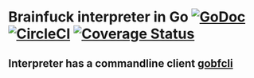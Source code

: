 # Brainfuck interpreter in Go [![GoDoc](https://godoc.org/github.com/weirdgiraffe/gobf?status.svg)](https://godoc.org/github.com/weirdgiraffe/gobf) [![CircleCI](https://circleci.com/gh/weirdgiraffe/gobf.svg?style=svg)](https://circleci.com/gh/weirdgiraffe/gobf) [![Coverage Status](https://coveralls.io/repos/github/weirdgiraffe/gobf/badge.svg?branch=master)](https://coveralls.io/github/weirdgiraffe/gobf?branch=master)

## Interpreter has a commandline client [gobfcli](https://github.com/weirdgiraffe/gobfcli)
